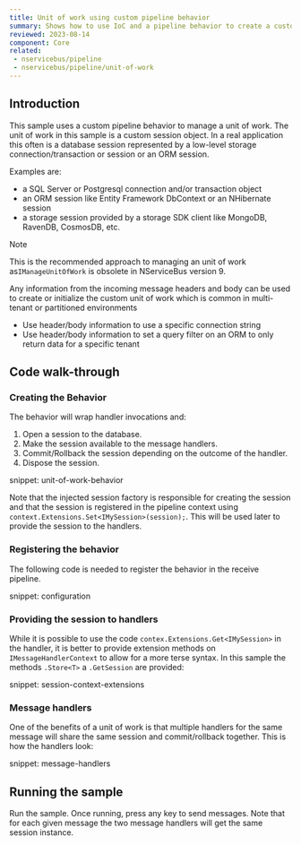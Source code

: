 ```yaml
---
title: Unit of work using custom pipeline behavior
summary: Shows how to use IoC and a pipeline behavior to create a custom unit of work implementation.
reviewed: 2023-08-14
component: Core
related:
 - nservicebus/pipeline
 - nservicebus/pipeline/unit-of-work
---
```



## Introduction

This sample uses a custom pipeline behavior to manage a unit of work. The unit of work in this sample is a custom session object. In a real application this often is a database session represented by a low-level storage connection/transaction or session or an ORM session.

Examples are:

- a SQL Server or Postgresql connection and/or transaction object 
- an ORM session like Entity Framework DbContext or an NHibernate session
- a storage session provided by a storage SDK client like MongoDB, RavenDB, CosmosDB, etc.

> [!NOTE]
> This is the recommended approach to managing an unit of work as`IManageUnitOfWork` is obsolete in NServiceBus version 9.

Any information from the incoming message headers and body can be used to create or initialize the custom unit of work which is common in multi-tenant or partitioned environments

- Use header/body information to use a specific connection string
- Use header/body information to set a query filter on an ORM to only return data for a specific tenant

## Code walk-through


### Creating the Behavior

The behavior will wrap handler invocations and:

 1. Open a session to the database.
 1. Make the session available to the message handlers.
 1. Commit/Rollback the session depending on the outcome of the handler.
 1. Dispose the session.

snippet: unit-of-work-behavior

Note that the injected session factory is responsible for creating the session and that the session is registered in the pipeline context using `context.Extensions.Set<IMySession>(session);`. This will be used later to provide the session to the handlers.


### Registering the behavior

The following code is needed to register the behavior in the receive pipeline.

snippet: configuration


### Providing the session to handlers

While it is possible to use the code `contex.Extensions.Get<IMySession>` in the handler, it is better to provide extension methods on `IMessageHandlerContext` to allow for a more terse syntax. In this sample the methods `.Store<T>` a `.GetSession` are provided:

snippet: session-context-extensions


### Message handlers

One of the benefits of a unit of work is that multiple handlers for the same message will share the same session and commit/rollback together. This is how the handlers look:

snippet: message-handlers


## Running the sample

Run the sample. Once running, press any key to send messages. Note that for each given message the two message handlers will get the same session instance.
